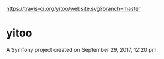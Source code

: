 https://travis-ci.org/yitoo/website.svg?branch=master

yitoo
=====

A Symfony project created on September 29, 2017, 12:20 pm.
